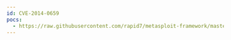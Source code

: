 ```yaml
---
id: CVE-2014-0659
pocs:
  - https://raw.githubusercontent.com/rapid7/metasploit-framework/master/modules/auxiliary/scanner/misc/sercomm_backdoor_scanner.rb
---
```

